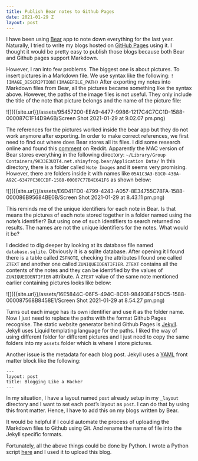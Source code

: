```yaml
---
title: Publish Bear notes to Github Pages
date: 2021-01-29 Z
layout: post
---
```

I have been using [Bear](https://bear.app) app to note down everything for the last year. Naturally, I tried to write my blogs hosted on [GitHub Pages](https://pages.github.com) using it. I thought it would be pretty easy to publish those blogs because both Bear and Github pages support Markdown.

However, I ran into few problems. The biggest one is about pictures. To insert pictures in a Markdown file. We use syntax like the following:
`![IMAGE_DESCRIPTION](IMAGEFILE_PATH)`
After exporting my notes into Markdown files from Bear, all the pictures became something like the syntax above. However, the paths of the image files is not useful. They only include the title of the note that picture belongs and the name of the picture file:

![]({{site.url}}/assets/95457200-EEA9-4477-9986-1217C4C7CC1D-1588-000087C1F14D9A6B/Screen Shot 2021-01-29 at 9.02.07 pm.png)

The references for the pictures worked inside the bear app but they do not work anymore after exporting. In order to make correct references, we first need to find out where does Bear stores all its files. I did some research online and found this [comment](https://www.reddit.com/r/bearapp/comments/dhnj6l/programmatically_export_bear_notes/f3p43bf?utm_source=share&utm_medium=web2x&context=3) on Reddit. Apparently the MAC version of Bear stores everything in the following directory:
`~/Library/Group Containers/9K33E3U3T4.net.shinyfrog.bear/Application Data/`
In this directory, there is a folder called `Note Images` and it seems very promising. However, there are folders inside it with names like `05A1C3A3-B1C0-43BA-A92C-6347FC30CCDF-1588-00007C77B4E641F6` as shown below:

![]({{site.url}}/assets/E6D41FD0-4799-4243-A057-8E34755C78FA-1588-000086B95684BE0B/Screen Shot 2021-01-29 at 8.43.11 pm.png)

This reminds me of the unique identifiers for each note in Bear. Is that means the pictures of each note stored together in a folder named using the note’s identifier? But using one of such identifiers to search returned no results. The names are not the unique identifiers for the notes. What would it be? 

I decided to dig deeper by looking at its database file named `database.sqlite`. Obviously it is a sqlite database. After opening it I found there is a table called `ZSFNOTE`, checking the attributes I found one called `ZTEXT` and another one called `ZUNIQUEIDENTIFIER`. `ZTEXT` contains all the contents of the notes and they can be identified by the values of `ZUNIQUEIDENTIFIER` attribute. A `ZTEXT` value of the same note mentioned earlier containing pictures looks like below:

![]({{site.url}}/assets/16E5844C-06F5-494C-8C61-98493E4F5DC5-1588-000087568B8458E1/Screen Shot 2021-01-29 at 8.54.27 pm.png)

Turns out each image has its own identifier and use it as the folder name. Now I just need to replace the paths with the format Github Pages recognise. The static website generator behind Github Pages is [Jekyll](https://jekyllrb.com). Jekyll uses Liquid templating language for the paths. I liked the way of using different folder for different pictures and I just need to copy the same folders into my `assets` folder which is where I store pictures.

Another issue is the metadata for each blog post. Jekyll uses a [YAML](https://yaml.org) front matter block like the following:
```
---
layout: post
title: Blogging Like a Hacker
---
```
In my situation, I have a layout named `post` already setup in my `_layout` directory and I want to set each post’s layout as `post`. I can do that by using this front matter. Hence, I have to add this on my blogs written by Bear.

It would be helpful if I could automate the process of uploading the Markdown files to Github using Git. And rename the name of file into the Jekyll specific formats.

Fortunately, all the above things could be done by Python. I wrote a Python script [here](https://raw.githubusercontent.com/eatmoresushi/eatmoresushi.github.io/master/bear2blog.py) and I used it to upload this blog.   
                 